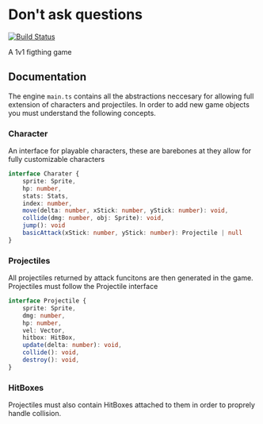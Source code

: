 # Don't ask questions

[![Build Status](https://travis-ci.org/pedsm/daq.svg?branch=master)](https://travis-ci.org/pedsm/daq)

A 1v1 figthing game


## Documentation 

The engine `main.ts` contains all the abstractions neccesary for allowing full extension of characters and projectiles. In order to add new game objects you must understand the following concepts.

### Character

An interface for playable characters, these are barebones at they allow for fully customizable characters

```typescript
interface Charater {
    sprite: Sprite,
    hp: number,
    stats: Stats,
    index: number,
    move(delta: number, xStick: number, yStick: number): void,
    collide(dmg: number, obj: Sprite): void,
    jump(): void
    basicAttack(xStick: number, yStick: number): Projectile | null
}

```

### Projectiles

All projectiles returned by attack funcitons are then generated in the game. Projectiles must follow the Projectile interface

```typescript
interface Projectile {
    sprite: Sprite,
    dmg: number,
    hp: number,
    vel: Vector,
    hitbox: HitBox,
    update(delta: number): void,
    collide(): void,
    destroy(): void,
}
```

### HitBoxes

Projectiles must also contain HitBoxes attached to them in order to proprely handle collision.
